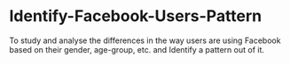 # Identify-Facebook-Users-Pattern
To study and analyse the differences in the way users are using Facebook based on their gender, age-group, etc. and Identify a pattern out of it.
